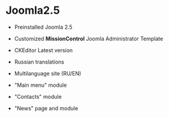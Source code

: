 Joomla2.5
=========

- Preinstalled Joomla 2.5

- Customized **MissionControl** Joomla Administrator Template

- CKEditor Latest version

- Russian translations

- Multilanguage site (RU/EN)

- "Main menu" module

- "Contacts" module

- "News" page and module
